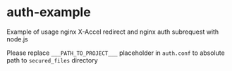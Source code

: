 # auth-example
Example of usage nginx X-Accel redirect and nginx auth subrequest with node.js

Please replace `___PATH_TO_PROJECT___` placeholder in `auth.conf` to absolute path to `secured_files` directory
